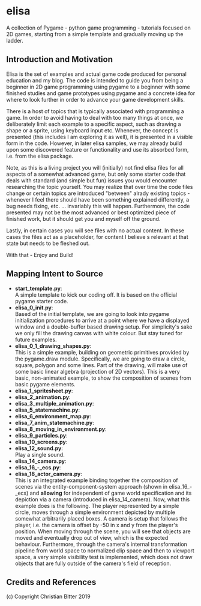 # elisa
A collection of Pygame - python game programming - tutorials focused on 2D games, starting from a simple template and gradually moving up the ladder.

## Introduction and Motivation

Elisa is the set of examples and actual game code produced for personal education and my blog. The code is intended to guide you from being a beginner in 2D game programming using pygame to a beginner with some finished studies and game prototypes using pygame and a concrete idea for where to look further in order to advance your game development skills.

There is a host of topics that is typically associated with programming a game. In order to avoid having to deal with too many things at once, we deliberately limit each example to a specific aspect, such as drawing a shape or a sprite, using keyboard input etc. Whenever, the concept is presented (this includes I am exploring it as well), it is presented in a visible form in the code. However, in later elisa samples, we may already build upon some discovered feature or functionality and use its absorbed form, i.e. from the elisa package.

Note, as this is a living project you will (initially) not find elisa files for all aspects of a somewhat advanced game, but only
some starter code that deals with standard (and simple but fun) issues you would encounter researching the topic yourself.  You may realize that over time the code files change or certain topics are introduced "between" alrady existing topics - whenever I feel there should have been something explained differently, a bug needs fixing, etc. ... invariably this will happen. Furthermore, the code presented may not be the most advanced or best optimized piece of finished work, but it should get you and myself off the ground.

Lastly, in certain cases you will see files with no actual content. In these cases the files act as a placeholder, for content I believe s relevant at that state but needs to be fleshed out.

With that - Enjoy and Build!

## Mapping Intent to Source

- **start_template.py**:  
A simple template to kick our coding off. It is based on the official pygame starter code.
- **elisa_0_init.py**:  
Based of the initial template, we are going to look into pygame initialization procedures to arrive at a point where we have a displayed window and a double-buffer based drawing setup. For simplicity's sake we only fill the drawing canvas with white colour. But stay tuned for future examples.
- **elisa_0_1_drawing_shapes.py**:  
This is a simple example, building on geometric primitives provided by the pygame.draw module. Specifically, we are going to draw a circle, square, polygon and some lines. Part of the drawing, will make use of some basic linear algebra (projection of 2D vectors). This is a very basic, non-animated example, to show the composition of scenes from basic pygame elements.
- **elisa_1_spritesheet.py**:
- **elisa_2_animation.py**:
- **elisa_3_multiple_animation.py**:
- **elisa_5_statemachine.py**:
- **elisa_6_environment_map.py**:
- **elisa_7_anim_statemachine.py**:
- **elisa_8_moving_in_environment.py**:
- **elisa_9_particles.py**:
- **elisa_10_screens.py**:
- **elisa_12_sound.py**:  
Play a single sound.
- **elisa_14_camera.py**:
- **elisa_16_-_ecs.py**:
- **elisa_18_actor_camera.py**:  
This is an integrated example binding together the composition of scenes via the entity-component-system approach (shown in elisa_16_-_ecs) and **allowing** for independent of game world specification and its depiction via a camera (introduced in elisa_14_camera). Now, what this example does is the following. The player represented by a simple circle, moves through a simple environment depicted by multiple somewhat arbitrarily placed boxes. A camera is setup that follows the player, i.e. the camera is offset by -50 in x and y from the player's position. When moving through the scene, you will see that objects are moved and eventually drop out of view, which is the expected behaviour. Furthermore, through the camera's internal transformation pipeline from world space to normalized clip space and then to viewport space, a very simple visibility test is implemented, which does not draw objects that are fully outside of the camera's field of reception.

## Credits and References

(c) Copyright Christian Bitter 2019
